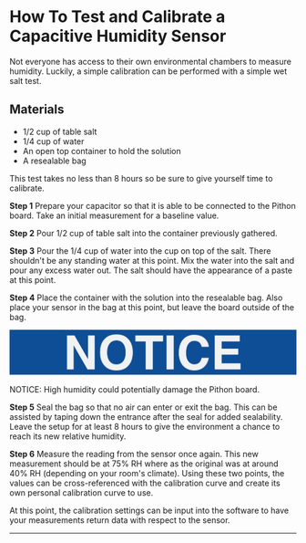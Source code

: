# How To Test and Calibrate a Capacitive Humidity Sensor
Not everyone has access to their own environmental chambers to measure humidity. Luckily, a simple calibration can be performed with a simple wet salt test.

## Materials
- 1/2 cup of table salt
- 1/4 cup of water
- An open top container to hold the solution
- A resealable bag

This test takes no less than 8 hours so be sure to give yourself time to calibrate.

**Step 1**
Prepare your capacitor so that it is able to be connected to the Pithon board. Take an initial measurement for a baseline value.

**Step 2**
Pour 1/2 cup of table salt into the container previously gathered.

**Step 3**
Pour the 1/4 cup of water into the cup on top of the salt. There shouldn't be any standing water at this point. Mix the water into the salt and pour any excess water out. The salt should have the appearance of a paste at this point.

**Step 4**
Place the container with the solution into the resealable bag. Also place your sensor in the bag at this point, but leave the board outside of the bag. 

![](https://raw.githubusercontent.com/keeganmjgreen/3D-Printed-Sensors-Development-Platform/c19642ca181b20fe722775690fba786da6298c33/img/Safety/ANSI_Notice_Header_-_1998.svg)

NOTICE: High humidity could potentially damage the Pithon board.

**Step 5**
Seal the bag so that no air can enter or exit the bag. This can be assisted by taping down the entrance after the seal for added sealability. Leave the setup for at least 8 hours to give the environment a chance to reach its new relative humidity.

**Step 6**
Measure the reading from the sensor once again. This new measurement should be at 75% RH where as the original was at around 40% RH (depending on your room's climate). Using these two points, the values can be cross-referenced with the calibration curve and create its own personal calibration curve to use.

At this point, the calibration settings can be input into the software to have your measurements return data with respect to the sensor.

----
